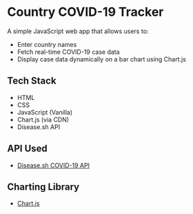 # Country COVID-19 Tracker

A simple JavaScript web app that allows users to:

- Enter country names
- Fetch real-time COVID-19 case data
- Display case data dynamically on a bar chart using Chart.js

## Tech Stack

- HTML
- CSS
- JavaScript (Vanilla)
- Chart.js (via CDN)
- Disease.sh API

## API Used

- [Disease.sh COVID-19 API](https://disease.sh/docs/)

## Charting Library

- [Chart.js](https://www.chartjs.org/)


